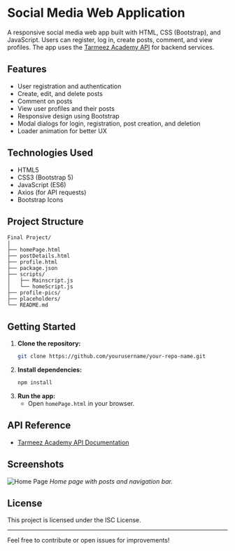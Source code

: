 # Social Media Web Application

A responsive social media web app built with HTML, CSS (Bootstrap), and JavaScript. Users can register, log in, create posts, comment, and view profiles. The app uses the [Tarmeez Academy API](https://tarmeezacademy.com/api/v1) for backend services.

## Features

- User registration and authentication
- Create, edit, and delete posts
- Comment on posts
- View user profiles and their posts
- Responsive design using Bootstrap
- Modal dialogs for login, registration, post creation, and deletion
- Loader animation for better UX

## Technologies Used

- HTML5
- CSS3 (Bootstrap 5)
- JavaScript (ES6)
- Axios (for API requests)
- Bootstrap Icons

## Project Structure

```
Final Project/
│
├── homePage.html
├── postDetails.html
├── profile.html
├── package.json
├── scripts/
│   ├── Mainscript.js
│   └── homeScript.js
├── profile-pics/
├── placeholders/
└── README.md
```

## Getting Started

1. **Clone the repository:**
   ```sh
   git clone https://github.com/yourusername/your-repo-name.git
   ```
2. **Install dependencies:**
   ```sh
   npm install
   ```
3. **Run the app:**
   - Open `homePage.html` in your browser.

## API Reference

- [Tarmeez Academy API Documentation](https://tarmeezacademy.com/api/v1)

## Screenshots

![Home Page](placeholders/screenshot-home.png)
*Home page with posts and navigation bar.*

## License

This project is licensed under the ISC License.

---

Feel free to contribute or open issues for improvements!
